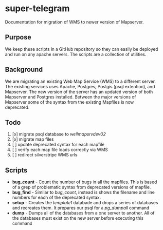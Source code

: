# super-telegram

Documentation for migration of WMS to newer version of Mapserver. 

## Purpose
We keep these scripts in a GitHub repository so they can easily be deployed and run on any apache servers. The scripts are a collection of utilities. 

## Background
We are migrating an existing Web Map Service (WMS) to a different server. The existing services uses Apache, Postgres, Postgis (psql extention), and Mapserver. The new version of the server has an updated version of both Mapserver and Postgres installed. Between the major versions of Mapserver some of the syntax from the existing Mapfiles is now deprecated.

## Todo 
1. [x] migrate psql database to _wellmapsrvdev02_
2. [x] migrate map files 
3. [ ] update deprecated syntax for each mapfile 
4. [ ] verify each map file loads correctly via WMS
5. [ ] redirect silverstripe WMS urls 

## Scripts 
- **bug\_count** - Count the number of bugs in all the mapfiles. This is based of a grep of problematic syntax from deprecated versions of mapfile.  
- **bug\_find** - Similar to _bug_count_, instead is shows the filename and line numbers for each of the deprecated syntax. 
- **setup** - Creates the _template1_ databade and drops a series of databases and recreates them. It prepares our psql for a _pg\_dumpall_ command 
- **dump** - Dumps all of the databases from a one server to another. All of the databases must exist on the new server before executing this command
